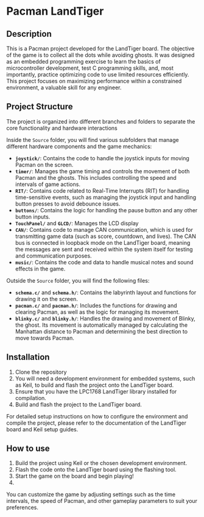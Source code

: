 
# Pacman LandTiger

## Description
This is a Pacman project developed for the LandTiger board. The objective of the game is to collect all the dots while avoiding ghosts. It was designed as an embedded programming exercise to learn the basics of microcontroller development, test C programming skills, and, most importantly, practice optimizing code to use limited resources efficiently. This project focuses on maximizing performance within a constrained environment, a valuable skill for any engineer.
## Project Structure

The project is organized into different branches and folders to separate the core functionality and hardware interactions


Inside the `Source` folder, you will find various subfolders that manage different hardware components and the game mechanics:

- **`joystick/`**: Contains the code to handle the joystick inputs for moving Pacman on the screen.
- **`timer/`**: Manages the game timing and controls the movement of both Pacman and the ghosts. This includes controlling the speed and intervals of game actions.
- **`RIT/`**: Contains code related to Real-Time Interrupts (RIT) for handling time-sensitive events, such as managing the joystick input and handling button presses to avoid debounce issues.
- **`buttons/`**: Contains the logic for handling the pause button and any other button inputs.
- **`TouchPanel/`** and **`GLCD/`**: Manages the LCD display
- **`CAN/`**: Contains code to manage CAN communication, which is used for transmitting game data (such as score, countdown, and lives). The CAN bus is connected in loopback mode on the LandTiger board, meaning the messages are sent and received within the system itself for testing and communication purposes.
- **`music/`**: Contains the code and data to handle musical notes and sound effects in the game.
  
Outside the `Source` folder, you will find the following files:

- **`schema.c/`** and **`schema.h/`**: Contains the labyrinth layout and functions for drawing it on the screen.
- **`pacman.c/`** and **`pacman.h/`**: Includes the functions for drawing and clearing Pacman, as well as the logic for managing its movement.
- **`blinky.c/`** and **`blinky.h/`**: Handles the drawing and movement of Blinky, the ghost. Its movement is automatically managed by calculating the Manhattan distance to Pacman and determining the best direction to move towards Pacman.

## Installation

1. Clone the repository
2. You will need a development environment for embedded systems, such as Keil, to build and flash the project onto the LandTiger board.
3. Ensure that you have the LPC1768 LandTiger library installed for compilation.
4. Build and flash the project to the LandTiger board.

For detailed setup instructions on how to configure the environment and compile the project, please refer to the documentation of the LandTiger board and Keil setup guides.

## How to use

1. Build the project using Keil or the chosen development environment.
2. Flash the code onto the LandTiger board using the flashing tool.
3. Start the game on the board and begin playing!
4. 
You can customize the game by adjusting settings such as the time intervals, the speed of Pacman, and other gameplay parameters to suit your preferences.
